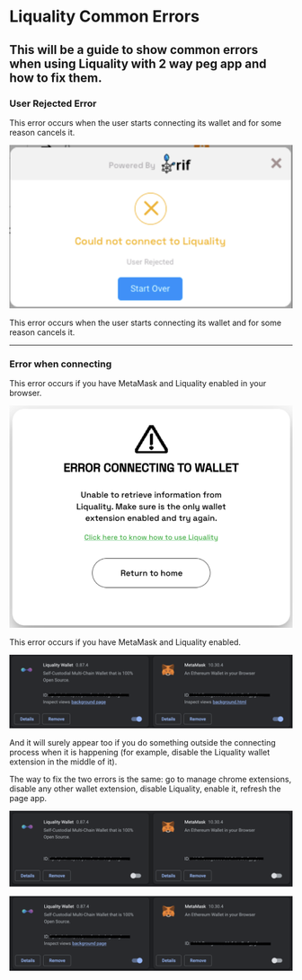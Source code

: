 # Liquality Common Errors

## This will be a guide to show common errors when using Liquality with 2 way peg app and how to fix them.

### User Rejected Error

This error occurs when the user starts connecting its wallet and for some reason cancels it.

![User Rejected error](/assets/img/guides/two-way-peg-app/liquality/common-errors/1-common-errors.png)

This error occurs when the user starts connecting its wallet and for some reason cancels it.


---

### Error when connecting

This error occurs if you have MetaMask and Liquality enabled in your browser. 

![Error connecting](/assets/img/guides/two-way-peg-app/liquality/common-errors/2-common-errors.png)

This error occurs if you have MetaMask and Liquality enabled. 

![MetaMask and Liquality enabled](/assets/img/guides/two-way-peg-app/liquality/common-errors/3-common-errors.png)

And it will surely appear too if you do something outside the connecting process when it is happening (for example, disable the Liquality wallet extension in the middle of it).

The way to fix the two errors is the same: go to manage chrome extensions, disable any other wallet extension, disable Liquality, enable it, refresh the page app.

![Disable extensions](/assets/img/guides/two-way-peg-app/liquality/common-errors/4-common-errors.png)

![Enable Liquality](/assets/img/guides/two-way-peg-app/liquality/common-errors/5-common-errors.png)